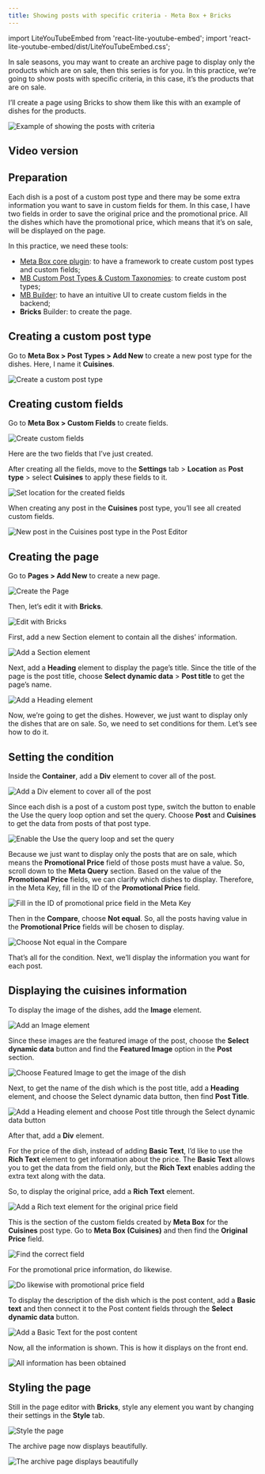 ```yaml
---
title: Showing posts with specific criteria - Meta Box + Bricks
---
```

import LiteYouTubeEmbed from 'react-lite-youtube-embed';
import 'react-lite-youtube-embed/dist/LiteYouTubeEmbed.css';

In sale seasons, you may want to create an archive page to display only the products which are on sale, then this series is for you. In this practice, we’re going to show posts with specific criteria, in this case, it’s the products that are on sale.

I’ll create a page using Bricks to show them like this with an example of dishes for the products.

![Example of showing the posts with criteria](https://imgur.elightup.com/jixQXCm.png)

## Video version

<LiteYouTubeEmbed id='fGm74bVzbkg' />

## Preparation

Each dish is a post of a custom post type and there may be some extra information you want to save in custom fields for them. In this case, I have two fields in order to save the original price and the promotional price. All the dishes which have the promotional price, which means that it’s on sale, will be displayed on the page.

In this practice, we need these tools:

* [Meta Box core plugin](https://wordpress.org/plugins/meta-box/): to have a framework to create custom post types and custom fields;
* [MB Custom Post Types & Custom Taxonomies](https://metabox.io/plugins/custom-post-type/): to create custom post types;
* [MB Builder](https://metabox.io/plugins/meta-box-builder/): to have an intuitive UI to create custom fields in the backend;
* **Bricks** Builder: to create the page.

## Creating a custom post type

Go to **Meta Box > Post Types > Add New** to create a new post type for the dishes. Here, I name it **Cuisines**.

![Create a custom post type](https://imgur.elightup.com/QBR48fA.png)

## Creating custom fields

Go to **Meta Box > Custom Fields** to create fields.

![Create custom fields](https://imgur.elightup.com/o38tqhY.png)

Here are the two fields that I’ve just created.

After creating all the fields, move to the **Settings** tab > **Location** as **Post type** > select **Cuisines** to apply these fields to it.

![Set location for the created fields](https://imgur.elightup.com/bXWE1qR.png)

When creating any post in the **Cuisines** post type, you’ll see all created custom fields.

![New post in the Cuisines post type in the Post Editor](https://imgur.elightup.com/oXohkMV.png)

## Creating the page

Go to **Pages > Add New** to create a new page.

![Create the Page](https://imgur.elightup.com/HilxJ2n.png)

Then, let’s edit it with **Bricks**.

![Edit with Bricks](https://imgur.elightup.com/wf4EwEW.png)

First, add a new Section element to contain all the dishes’ information.

![Add a Section element](https://imgur.elightup.com/5VJ7C5V.png)

Next, add a **Heading** element to display the page’s title. Since the title of the page is the post title, choose **Select dynamic data** > **Post title** to get the page’s name.

![Add a Heading element](https://imgur.elightup.com/ATbL9s5.png)

Now, we’re going to get the dishes. However, we just want to display only the dishes that are on sale. So, we need to set conditions for them. Let’s see how to do it.

## Setting the condition

Inside the **Container**, add a **Div** element to cover all of the post.

![Add a Div element to cover all of the post](https://imgur.elightup.com/BOoOM7B.png)

Since each dish is a post of a custom post type, switch the button to enable the Use the query loop option and set the query. Choose **Post** and **Cuisines** to get the data from posts of that post type.

![Enable the Use the query loop and set the query](https://imgur.elightup.com/mHOxKt6.png)

Because we just want to display only the posts that are on sale, which means the **Promotional Price** field of those posts must have a value.
So, scroll down to the **Meta Query** section. Based on the value of the **Promotional Price** fields, we can clarify which dishes to display. Therefore, in the Meta Key, fill in the ID of the **Promotional Price** field.

![Fill in the ID of promotional price field in the Meta Key](https://imgur.elightup.com/R5dvmSu.png)

Then in the **Compare**, choose **Not equal**. So, all the posts having value in the **Promotional Price** fields will be chosen to display.

![Choose Not equal in the Compare](https://imgur.elightup.com/WFNVyAs.png)

That’s all for the condition. Next, we’ll display the information you want for each post.

## Displaying the cuisines information

To display the image of the dishes, add the **Image** element.

![Add an Image element](https://imgur.elightup.com/rTODJjS.png)

Since these images are the featured image of the post, choose the **Select dynamic data** button and find the **Featured Image** option in the **Post** section.

![Choose Featured Image to get the image of the dish](https://imgur.elightup.com/2YeLnqT.png)

Next, to get the name of the dish which is the post title, add a **Heading** element, and choose the Select dynamic data button, then find **Post Title**.

![Add a Heading element and choose Post title through the Select dynamic data button](https://imgur.elightup.com/HYNVBex.png)

After that, add a **Div** element.

For the price of the dish, instead of adding **Basic Text**, I’d like to use the **Rich Text** element to get information about the price. The **Basic Text** allows you to get the data from the field only, but the **Rich Text** enables adding the extra text along with the data.

So, to display the original price, add a **Rich Text** element.

![Add a Rich text element for the original price field](https://imgur.elightup.com/cZeHc6d.png)

This is the section of the custom fields created by **Meta Box** for the **Cuisines** post type. Go to **Meta Box (Cuisines)** and then find the **Original Price** field.

![Find the correct field](https://imgur.elightup.com/Dd3dK9H.png)

For the promotional price information, do likewise.

![Do likewise with promotional price field](https://imgur.elightup.com/YuoGvPh.png)

To display the description of the dish which is the post content, add a **Basic text** and then connect it to the Post content fields through the **Select dynamic data** button.

![Add a Basic Text for the post content](https://imgur.elightup.com/Vx8IYrS.png)

Now, all the information is shown. This is how it displays on the front end.

![All information has been obtained](https://imgur.elightup.com/L9D39sD.png)

## Styling the page

Still in the page editor with **Bricks**, style any element you want by changing their settings in the **Style** tab.

![Style the page](https://imgur.elightup.com/Ft8whJ1.png)

The archive page now displays beautifully.

![The archive page displays beautifully](https://imgur.elightup.com/jixQXCm.png)

